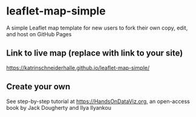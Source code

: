 # leaflet-map-simple
A simple Leaflet map template for new users to fork their own copy, edit, and host on GitHub Pages

## Link to live map (replace with link to your site)
https://katrinschneiderhalle.github.io/leaflet-map-simple/

## Create your own
See step-by-step tutorial at https://HandsOnDataViz.org, an open-access book by Jack Dougherty and Ilya Ilyankou
